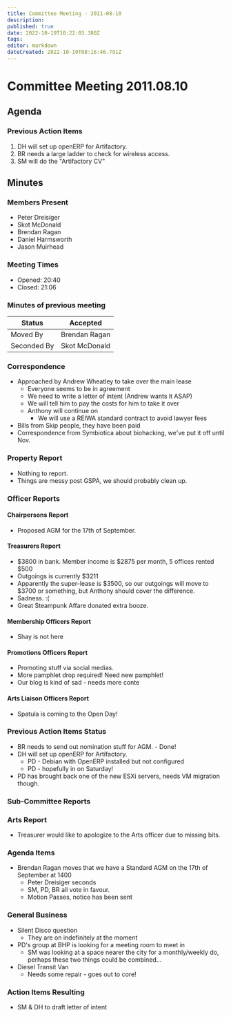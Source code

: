 ```yaml
---
title: Committee Meeting - 2011-08-10
description: 
published: true
date: 2022-10-19T10:22:03.380Z
tags: 
editor: markdown
dateCreated: 2022-10-19T08:16:46.791Z
---
```


# Committee Meeting 2011.08.10

## Agenda

### Previous Action Items

1.  DH will set up openERP for Artifactory.
2.  BR needs a large ladder to check for wireless access.
3.  SM will do the "Artifactory CV"

## Minutes

### Members Present

-   Peter Dreisiger
-   Skot McDonald
-   Brendan Ragan
-   Daniel Harmsworth
-   Jason Muirhead

### Meeting Times

-   Opened: 20:40
-   Closed: 21:06

### Minutes of previous meeting

| Status      | Accepted      |
|-------------|---------------|
| Moved By    | Brendan Ragan |
| Seconded By | Skot McDonald |

### Correspondence

-   Approached by Andrew Wheatley to take over the main lease
    -   Everyone seems to be in agreement
    -   We need to write a letter of intent (Andrew wants it ASAP)
    -   We will tell him to pay the costs for him to take it over
    -   Anthony will continue on
        -   We will use a REIWA standard contract to avoid lawyer fees
-   Bills from Skip people, they have been paid
-   Correspondence from Symbiotica about biohacking, we've put it off until Nov.

### Property Report

-   Nothing to report.
-   Things are messy post GSPA, we should probably clean up.

### Officer Reports

#### Chairpersons Report

-   Proposed AGM for the 17th of September.

#### Treasurers Report

-   \$3800 in bank. Member income is \$2875 per month, 5 offices rented \$500
-   Outgoings is currently \$3211
-   Apparently the super-lease is \$3500, so our outgoings will move to \$3700 or something, but Anthony should cover the difference.
-   Sadness. :(
-   Great Steampunk Affare donated extra booze.

#### Membership Officers Report

-   Shay is not here

#### Promotions Officers Report

-   Promoting stuff via social medias.
-   More pamphlet drop required! Need new pamphlet!
-   Our blog is kind of sad - needs more conte

#### Arts Liaison Officers Report

-   Spatula is coming to the Open Day!

### Previous Action Items Status

-   BR needs to send out nomination stuff for AGM. - Done!
-   DH will set up openERP for Artifactory.
    -   PD - Debian with OpenERP installed but not configured
    -   PD - hopefully in on Saturday!
-   PD has brought back one of the new ESXi servers, needs VM migration though.

### Sub-Committee Reports

### Arts Report

-   Treasurer would like to apologize to the Arts officer due to missing bits.

### Agenda Items

-   Brendan Ragan moves that we have a Standard AGM on the 17th of September at 1400
    -   Peter Dreisiger seconds
    -   SM, PD, BR all vote in favour.
    -   Motion Passes, notice has been sent

### General Business

-   Silent Disco question
    -   They are on indefinitely at the moment
-   PD's group at BHP is looking for a meeting room to meet in
    -   SM was looking at a space nearer the city for a monthly/weekly do, perhaps these two things could be combined...
-   Diesel Transit Van
    -   Needs some repair - goes out to core!

### Action Items Resulting

-   SM & DH to draft letter of intent
